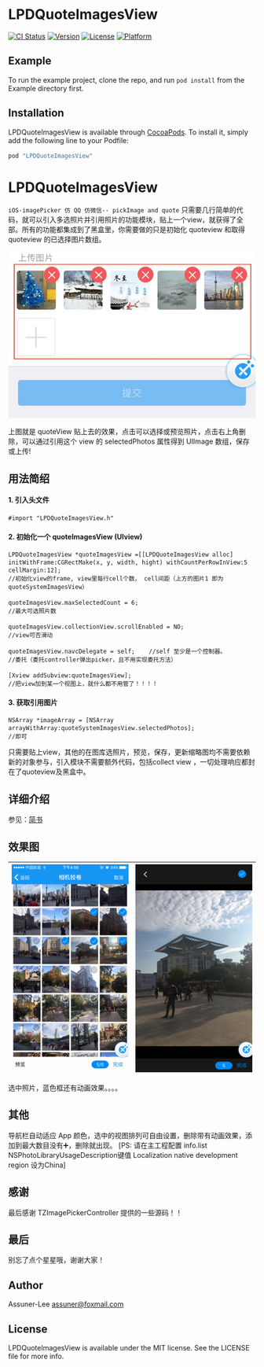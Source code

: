 # LPDQuoteImagesView

[![CI Status](http://img.shields.io/travis/Assuner-Lee/LPDQuoteImagesView.svg?style=flat)](https://travis-ci.org/Assuner-Lee/LPDQuoteImagesView)
[![Version](https://img.shields.io/cocoapods/v/LPDQuoteImagesView.svg?style=flat)](http://cocoapods.org/pods/LPDQuoteImagesView)
[![License](https://img.shields.io/cocoapods/l/LPDQuoteImagesView.svg?style=flat)](http://cocoapods.org/pods/LPDQuoteImagesView)
[![Platform](https://img.shields.io/cocoapods/p/LPDQuoteImagesView.svg?style=flat)](http://cocoapods.org/pods/LPDQuoteImagesView)

## Example

To run the example project, clone the repo, and run `pod install` from the Example directory first.

## Installation

LPDQuoteImagesView is available through [CocoaPods](http://cocoapods.org). To install
it, simply add the following line to your Podfile:

```ruby
pod "LPDQuoteImagesView"
```
# LPDQuoteImagesView

`iOS-imagePicker 仿 QQ 仿微信-- pickImage and quote` 只需要几行简单的代码，就可以引入多选照片并引用照片的功能模块，贴上一个view，就获得了全部。所有的功能都集成到了黑盒里，你需要做的只是初始化 quoteview 和取得 quoteview 的已选择图片数组。

![这是贴上去的 quoteView (红框内)](https://github.com/Assuner-Lee/resource/blob/master/效果图（1）.jpg)

上图就是 quoteView 贴上去的效果，点击可以选择或预览照片，点击右上角删除，可以通过引用这个 view 的 selectedPhotos 属性得到 UIImage 数组，保存或上传!

## 用法简绍

#### 1. 引入头文件

```
#import "LPDQuoteImagesView.h"
```

#### 2. 初始化一个 quoteImagesView (UIview)

```
LPDQuoteImagesView *quoteImagesView =[[LPDQuoteImagesView alloc] initWithFrame:CGRectMake(x, y, width, hight) withCountPerRowInView:5 cellMargin:12];
//初始化view的frame, view里每行cell个数， cell间距（上方的图片1 即为quoteSystemImagesView）

quoteImagesView.maxSelectedCount = 6;
//最大可选照片数

quoteImagesView.collectionView.scrollEnabled = NO;
//view可否滑动

quoteImagesView.navcDelegate = self;    //self 至少是一个控制器。
//委托（委托controller弹出picker，且不用实现委托方法）

[Xview addSubview:quoteImagesView];
//把view加到某一个视图上，就什么都不用管了！！！！
```

#### 3. 获取引用图片

```
NSArray *imageArray = [NSArray arrayWithArray:quoteSystemImagesView.selectedPhotos];
//即可
```

只需要贴上view，其他的在图库选照片，预览，保存，更新缩略图均不需要依赖新的对象参与，引入模块不需要额外代码，包括collect view ，一切处理响应都封在了quoteview及黑盒中。

## 详细介绍

参见：[简书](http://www.jianshu.com/p/2b9086d2c37b)

## 效果图

![选照片界面](https://github.com/Assuner-Lee/resource/blob/master/效果图2.PNG)|![预览功能](https://github.com/Assuner-Lee/resource/blob/master/效果图3.PNG)
:-------------------------:|:-------------------------:

选中照片，蓝色框还有动画效果。。。。

## 其他

导航栏自动适应 App 颜色，选中的视图排列可自由设置，删除带有动画效果，添加到最大数目没有➕，删除就出现。
[PS: 请在主工程配置 info.list NSPhotoLibraryUsageDescription键值
Localization native development region 设为China]

## 感谢

最后感谢 TZImagePickerController 提供的一些源码！！

## 最后

别忘了点个星星哦，谢谢大家！

## Author

Assuner-Lee [assuner@foxmail.com](assuner@foxmail.com)

## License

LPDQuoteImagesView is available under the MIT license. See the LICENSE file for more info.
